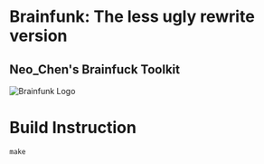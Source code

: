 # Brainfunk: The less ugly rewrite version
## Neo_Chen's Brainfuck Toolkit

![Brainfunk Logo](https://gitlab.com/Neo_Chen/Brainfunk/raw/master/Logo/Logo256px.png "Yes, this is our logo")

# Build Instruction
	make
